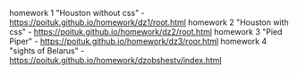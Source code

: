 homework 1 "Houston without css" - https://poituk.github.io/homework/dz1/root.html
homework 2 "Houston with css" - https://poituk.github.io/homework/dz2/root.html
homework 3 "Pied Piper" - https://poituk.github.io/homework/dz3/roor.html
homework 4 "sights of Belarus" - https://poituk.github.io/homework/dzobshestv/index.html
